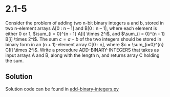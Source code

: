 # 2.1-5

Consider the problem of adding two n-bit binary integers a and b, stored in two n-element arrays A[0 : n – 1] and B[0 : n – 1], where each element is either 0 or 1, $\sum_{i = 0}^{n - 1} A[i] \times 2^i$, and $\sum_{i = 0}^{n - 1} B[i] \times 2^i$. The sum $c = a + b$ of the two integers should be stored in binary form in an (n + 1)-element array C[0 : n], where $c = \sum_{i=0}^{n} C[i] \times 2^i$. Write a procedure ADD-BINARY-INTEGERS that takes as input arrays A and B, along with the length n, and returns array C holding the sum.

## Solution

Solution code can be found in [add-binary-integers.py](./add-binary-integers.py)
